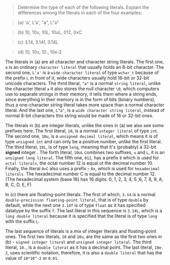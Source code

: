 > Determine the type of each of the following literals. Explain the differences among the literals in each of the four examples:

> (a) 'a', L'a', "a", L"a"

> (b) 10, 10u, 10L, 10uL, 012, 0xC

> (c) 3.14, 3.14f, 3.14L

> (d) 10, 10u, 10., 10e-2

The literals in (a) are all character and character string literals. The first one, `a` is an ordinary `character literal` that usually holds an 8-bit character. The second one, `L'a'` is a `wide-character literal` of type `wchar_t` because of the prefix `L` in front of it, wide characters usually hold 16-bit or 32-bit unicode characters. The third literal, ``"a"`` is a normal ``string literal``, unlike the character literal `a` it also stores the null character `\0`, which computers use to separate strings in their memory, it tells them where a string ends, since everything in their memory is in the form of bits (binary numbers), thus a one-character string literal takes more space than a normal character literal. And the last one, `L"a"`, is a ``wide character string literal``, instead of normal 8-bit characters this string would be made of 16 or 32-bit ones.

The literals in (b) are integer literals, unlike the ones in (a) we also see some prefixes here. The first literal, `10`, is a normal `integer literal` of type `int`. The second one, `10u`, is a `unsigned decimal literal`, which means it is of type `unsigned int` and can only be a positive number, unlike the first literal. The third literal, `10L`, is of type `long`, meaning that it's (probably) a 32-bit **signed** integer . The forth literal, `10uL` combines two suffixes, `u` and `L`, it is an `unsigned long literal`. The fifth one, `012`, has a prefix `0` which is used for `octal literals`, the octal number 12 is equal ot the decimal number 10. Finally, the literal `0xC` also uses a prefix - `0x`, which is used for `hexadecimal literals`. The hexadecimal number C is equal to the decimal number 12. (The hexadecimal system (base 16) has 16 digits: 0, 1, 2, 3, 4, 5 ,6, 7, 8, 9, A, B, C, D, E, F)

In (c) there are floating-point literals. The first of which, `3.14` is a normal `double-precission floating-point literal`, that is of type `double` by default, while the next one `3.14f` is of type `float` as it has specified datatype by the suffix `f`. The last literal in this sequence is `3.14L`, which is a `long double literal` because it is specified that the literal is of type `long` with the suffix `L`.

The last sequence of literals is a mix of integer literals and floating-point ones. The first two literals, `10` and `10u`, are the same as the first two ones in (b) - `signed integer literal` and `unsigned integer literal`. The third literal, `10.`, is a `double literal` as it has a decimal point. The last literal, `10e-2`, uses scientific notation, therefore, it is also a `double literal` that has the value of `10*10^-2` or `0.01`.
